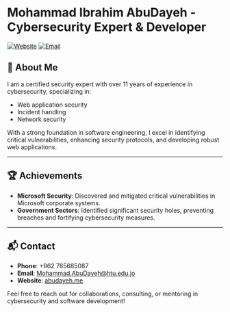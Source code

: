 # Mohammad Ibrahim AbuDayeh - Cybersecurity Expert & Developer

[![Website](https://img.shields.io/badge/Website-abudayeh.me-blue)](https://abudayeh.me)
[![Email](https://img.shields.io/badge/Email-Mohammad.AbuDayeh@htu.edu.jo-red)](mailto:Mohammad.AbuDayeh@htu.edu.jo)

## 📖 About Me
I am a certified security expert with over 11 years of experience in cybersecurity, specializing in:
- Web application security
- Incident handling
- Network security

With a strong foundation in software engineering, I excel in identifying critical vulnerabilities, enhancing security protocols, and developing robust web applications.

---

## 🏆 Achievements
- **Microsoft Security**: Discovered and mitigated critical vulnerabilities in Microsoft corporate systems.
- **Government Sectors**: Identified significant security holes, preventing breaches and fortifying cybersecurity measures.

---

## 📬 Contact

- **Phone**: +962 785685087  
- **Email**: [Mohammad.AbuDayeh@htu.edu.jo](mailto:Mohammad.AbuDayeh@htu.edu.jo)  
- **Website**: [abudayeh.me](https://abudayeh.me)  

Feel free to reach out for collaborations, consulting, or mentoring in cybersecurity and software development!
